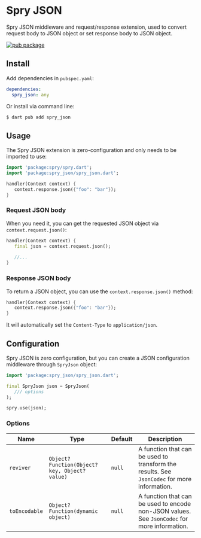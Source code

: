 # Spry JSON

Spry JSON middleware and request/response extension, used to convert request body to JSON object or set response body to JSON object.

[![pub package](https://img.shields.io/pub/v/spry_json.svg)](https://pub.dartlang.org/packages/spry_json)

## Install

Add dependencies in `pubspec.yaml`:

```yaml
dependencies:
  spry_json: any
```

Or install via command line:

```bash
$ dart pub add spry_json
```

## Usage

The Spry JSON extension is zero-configuration and only needs to be imported to use:

```dart
import 'package:spry/spry.dart';
import 'package:spry_json/spry_json.dart';

handler(Context context) {
   context.response.json({"foo": "bar"});
}
```

### Request JSON body

When you need it, you can get the requested JSON object via `context.request.json()`:

```dart
handler(Context context) {
   final json = context.request.json();
  
   //...
}
```

### Response JSON body

To return a JSON object, you can use the `context.response.json()` method:

```dart
handler(Context context) {
   context.response.json({"foo": "bar"});
}
```

It will automatically set the `Content-Type` to `application/json`.

## Configuration

Spry JSON is zero configuration, but you can create a JSON configuration middleware through `SpryJson` object:

```dart
import 'package:spry_json/spry_json.dart';

final SpryJson json = SpryJson(
   /// options
);

spry.use(json);
```

### Options

| Name | Type | Default | Description |
| ---- | ---- | ------- | ----------- |
| `reviver` | `Object? Function(Object? key, Object? value)` | `null` | A function that can be used to transform the results. See `JsonCodec` for more information. |
| `toEncodable` | `Object? Function(dynamic object)` | `null` | A function that can be used to encode non-JSON values. See `JsonCodec` for more information. |

